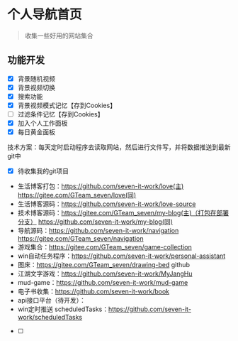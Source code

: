 # 个人导航首页

> 收集一些好用的网站集合

## 功能开发

- [x] 背景随机视频
- [x] 背景视频切换
- [x] 搜索功能
- [x] 背景视频模式记忆【存到Cookies】
- [ ] 过滤条件记忆【存到Cookies】
- [x] 加入个人工作面板
- [x] 每日黄金面板

技术方案：每天定时启动程序去读取网站，然后进行文件写，并将数据推送到最新git中

- [x] 待收集我的git项目

* 生活博客打包：https://github.com/seven-it-work/love(主) https://gitee.com/GTeam_seven/love(同)
* 生活博客源码：https://github.com/seven-it-work/love-source
* 技术博客源码：https://gitee.com/GTeam_seven/my-blog(主)（打包在部署分支） https://github.com/seven-it-work/my-blog(同)
* 导航源码：https://github.com/seven-it-work/navigation https://gitee.com/GTeam_seven/navigation
* 游戏集合：https://gitee.com/GTeam_seven/game-collection
* win自动任务程序：https://github.com/seven-it-work/personal-assistant
* 图床：https://gitee.com/GTeam_seven/drawing-bed github
* 江湖文字游戏：https://github.com/seven-it-work/MyJangHu
* mud-game：https://github.com/seven-it-work/mud-game
* 电子书收集：https://github.com/seven-it-work/book
* api接口平台（待开发）：
* win定时推送 scheduledTasks：https://github.com/seven-it-work/scheduledTasks

- [ ] 
